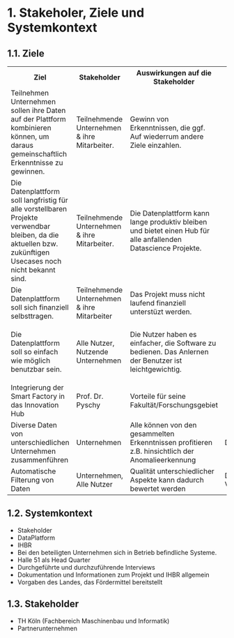 # 1. Stakeholer, Ziele und Systemkontext

## 1.1. Ziele

<table style="width:100%">
  <tr>
    <th>Ziel</th>
    <th>Stakeholder</th>
    <th>Auswirkungen auf die Stakeholder</th>
    <th>Einschränkungen</th>
    <th>Quelle</th>
  </tr>
  
  <tr>
    <td>Teilnehmen Unternehmen sollen ihre Daten auf der Plattform kombinieren können, um daraus gemeinschaftlich Erkenntnisse zu gewinnen. 
    </td>
    <td>Teilnehmende Unternehmen & ihre Mitarbeiter.   </td>
    <td>Gewinn von Erkenntnissen, die ggf. Auf wiederrum andere Ziele einzahlen.  </td>
    <td><ul><li>Die Daten Ownership soll trotz der gemeinsamen Nutzung bestehen bleiben.</li><li>Diese Effekte sollen auch schon kurzfristig während der Entwicklung auftreten</ul></td>
    <td></td>
  </tr>
  
  <tr>
    <td>Die Datenplattform soll langfristig für alle vorstellbaren Projekte verwendbar bleiben, da die aktuellen bzw. zukünftigen Usecases noch nicht bekannt sind. </td>
    <td>Teilnehmende Unternehmen & ihre Mitarbeiter.</td>
    <td>Die Datenplattform kann lange produktiv bleiben und bietet einen Hub für alle anfallenden Datascience Projekte.</td>
    <td>
      <ul>
        <li>Datenhaltung nach State of the art (compliance, privacy)</li>
        <li>Option zur Datenverarbeitung nach Streaming & Batch</li>
        <li>Die Plattform soll dabei einfach veränderbar bleiben </li>
      </ul>
    </td>
    <td></td>
  </tr>
  
  <tr>
    <td>Die Datenplattform soll sich finanziell selbsttragen. </td>
    <td>Teilnehmende Unternehmen & ihre Mitarbeiter </td>
    <td>Das Projekt muss nicht laufend finanziell unterstüzt werden.</td>
    <td></td>
    <td></td>
  </tr>
  
  <tr>
    <td>Die Datenplattform soll so einfach wie möglich benutzbar sein. </td>
    <td>Alle Nutzer, Nutzende Unternehmen </td>
    <td>Die Nutzer haben es einfacher, die Software zu bedienen. Das Anlernen der Benutzer ist leichtgewichtig. </td>
    <td>
      <ul>
        <li>Die Security soll darunter nicht leiden </li>
        <li>Der Erkenntnisgewinnungsprozess soll darunter nicht leiden</li>
      </ul>
    </td>
  <td></td>
  </tr>
  
  <tr>
    <td> Integrierung der Smart Factory in das Innovation Hub </td>
    <td>Prof. Dr. Pyschy </td>
    <td> Vorteile für seine Fakultät/Forschungsgebiet </td>
    <td> </td>
  <td>Interview Prof. Dr. Pyschny</td>
  </tr>
  <tr>
    <td> Diverse Daten von unterschiedlichen Unternehmen zusammenführen </td>
    <td>Unternehmen </td>
    <td> Alle können von den gesammelten Erkenntnissen profitieren z.B. hinsichtlich der Anomalieerkennung </td>
    <td> Datenkonsistenz</td>
  <td>Interview Dr. Prier</td>
  </tr>  
  <tr>
    <td> Automatische Filterung von Daten </td>
    <td>Unternehmen, Alle Nutzer </td>
    <td> Qualität unterschiedlicher Aspekte kann dadurch bewertet werden </td>
    <td> Datenkonsistenz(als Voraussetzung)</td>
  <td>Interview Dr. Prier</td>
  </tr>
</table>

## 1.2. Systemkontext
* Stakeholder 
* DataPlatform 
* IHBR 
* Bei den beteiligten Unternehmen sich in Betrieb befindliche Systeme. 
* Halle 51 als Head Quarter 
* Durchgeführte und durchzuführende Interviews 
* Dokumentation und Informationen zum Projekt und IHBR allgemein 
* Vorgaben des Landes, das Fördermittel bereitstellt 

## 1.3. Stakeholder
* TH Köln (Fachbereich Maschinenbau und Informatik) 
* Partnerunternehmen 
